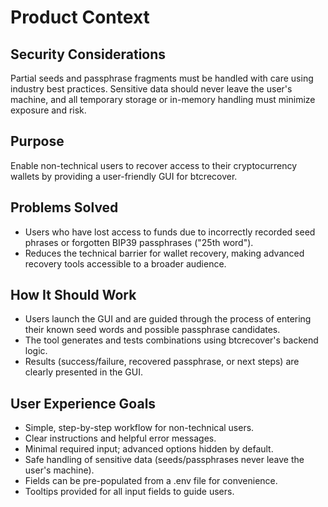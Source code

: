 # Product Context

## Security Considerations
Partial seeds and passphrase fragments must be handled with care using industry best practices. Sensitive data should never leave the user's machine, and all temporary storage or in-memory handling must minimize exposure and risk.

## Purpose
Enable non-technical users to recover access to their cryptocurrency wallets by providing a user-friendly GUI for btcrecover.

## Problems Solved
- Users who have lost access to funds due to incorrectly recorded seed phrases or forgotten BIP39 passphrases ("25th word").
- Reduces the technical barrier for wallet recovery, making advanced recovery tools accessible to a broader audience.

## How It Should Work
- Users launch the GUI and are guided through the process of entering their known seed words and possible passphrase candidates.
- The tool generates and tests combinations using btcrecover's backend logic.
- Results (success/failure, recovered passphrase, or next steps) are clearly presented in the GUI.

## User Experience Goals
- Simple, step-by-step workflow for non-technical users.
- Clear instructions and helpful error messages.
- Minimal required input; advanced options hidden by default.
- Safe handling of sensitive data (seeds/passphrases never leave the user's machine).
- Fields can be pre-populated from a .env file for convenience.
- Tooltips provided for all input fields to guide users.
